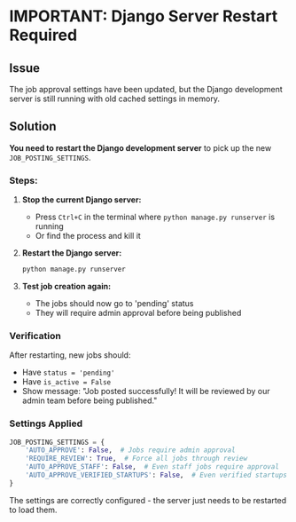 # IMPORTANT: Django Server Restart Required

## Issue
The job approval settings have been updated, but the Django development server is still running with old cached settings in memory.

## Solution
**You need to restart the Django development server** to pick up the new `JOB_POSTING_SETTINGS`.

### Steps:

1. **Stop the current Django server:**
   - Press `Ctrl+C` in the terminal where `python manage.py runserver` is running
   - Or find the process and kill it

2. **Restart the Django server:**
   ```bash
   python manage.py runserver
   ```

3. **Test job creation again:**
   - The jobs should now go to 'pending' status
   - They will require admin approval before being published

### Verification
After restarting, new jobs should:
- Have `status = 'pending'` 
- Have `is_active = False`
- Show message: "Job posted successfully! It will be reviewed by our admin team before being published."

### Settings Applied
```python
JOB_POSTING_SETTINGS = {
    'AUTO_APPROVE': False,  # Jobs require admin approval
    'REQUIRE_REVIEW': True,  # Force all jobs through review
    'AUTO_APPROVE_STAFF': False,  # Even staff jobs require approval  
    'AUTO_APPROVE_VERIFIED_STARTUPS': False,  # Even verified startups require approval
}
```

The settings are correctly configured - the server just needs to be restarted to load them.